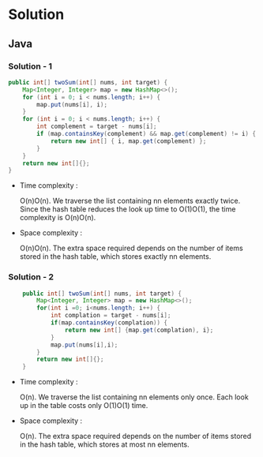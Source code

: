 # Solution

## Java

### Solution - 1
```java
public int[] twoSum(int[] nums, int target) {
    Map<Integer, Integer> map = new HashMap<>();
    for (int i = 0; i < nums.length; i++) {
        map.put(nums[i], i);
    }
    for (int i = 0; i < nums.length; i++) {
        int complement = target - nums[i];
        if (map.containsKey(complement) && map.get(complement) != i) {
            return new int[] { i, map.get(complement) };
        }
    }
    return new int[]{};
}
```
- Time complexity : 

    O(n)O(n). We traverse the list containing nn elements exactly twice. Since the hash table reduces the look up time to O(1)O(1), the time complexity is O(n)O(n).

- Space complexity : 

    O(n)O(n). The extra space required depends on the number of items stored in the hash table, which stores exactly nn elements.


### Solution - 2
```java
    public int[] twoSum(int[] nums, int target) {
        Map<Integer, Integer> map = new HashMap<>();
        for(int i =0; i<nums.length; i++) {
            int complation = target - nums[i];
            if(map.containsKey(complation)) {
	            return new int[] {map.get(complation), i}; 
            }
            map.put(nums[i],i);
        }
        return new int[]{};
    }
```

- Time complexity : 

    O(n). We traverse the list containing nn elements only once. Each look up in the table costs only O(1)O(1) time.

 - Space complexity : 
    
    O(n). The extra space required depends on the number of items stored in the hash table, which stores at most nn elements.